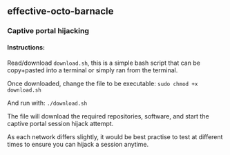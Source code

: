 ## effective-octo-barnacle
### Captive portal hijacking

#### Instructions:
Read/download `download.sh`, this is a simple bash script that can be copy+pasted into a terminal or simply ran from the terminal. 

Once downloaded, change the file to be executable:
`
sudo chmod +x download.sh
`

And run with:
`./download.sh
`

The file will download the required repositories, software, and start the captive portal session hijack attempt. 

As each network differs slightly, it would be best practise to test at different times to ensure you can hijack a session anytime.
